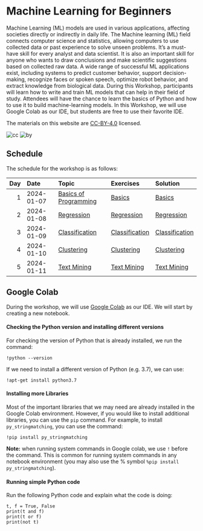 # Machine Learning for Beginners

Machine Learning (ML) models are used in various applications, affecting
societies directly or indirectly in daily life. The Machine learning
(ML) field connects computer science and statistics, allowing computers
to use collected data or past experience to solve unseen problems. It’s
a must-have skill for every analyst and data scientist. It is also an
important skill for anyone who wants to draw conclusions and make
scientific suggestions based on collected raw data. A wide range of
successful ML applications exist, including systems to predict customer
behavior, support decision-making, recognize faces or spoken speech,
optimize robot behavior, and extract knowledge from biological data.
During this Workshop, participants will learn how to write and train ML
models that can help in their field of study. Attendees will have the
chance to learn the basics of Python and how to use it to build
machine-learning models. In this Workshop, we will use Google Colab as
our IDE, but students are free to use their favorite IDE.

The materials on this website are
[CC-BY-4.0](https://creativecommons.org/licenses/by/4.0/) licensed.

![cc](https://mirrors.creativecommons.org/presskit/icons/cc.svg)
![by](https://mirrors.creativecommons.org/presskit/icons/by.svg)

## Schedule

The schedule for the workshop is as follows:

| Day | Date       | Topic                                                                                                | Exercises                                                          | Solution                                                           |
|----:|:-----------|:-----------------------------------------------------------------------------------------------------|:-------------------------------------------------------------------|:-------------------------------------------------------------------|
|   1 | 2024-01-07 | [Basics of Programming](https://qahtanaa.github.io/wep_mlb_24//lectures/day_1/WEP24_Day1_Basics.pdf) | [Basics](https://qahtanaa.github.io/wep_mlb_24/inprogress)         | [Basics](https://qahtanaa.github.io/wep_mlb_24/inprogress)         |
|   2 | 2024-01-08 | [Regression](https://qahtanaa.github.io/wep_mlb_24/inprogress)                                       | [Regression](https://qahtanaa.github.io/wep_mlb_24/inprogress)     | [Regression](https://qahtanaa.github.io/wep_mlb_24/inprogress)     |
|   3 | 2024-01-09 | [Classification](https://qahtanaa.github.io/wep_mlb_24/inprogress)                                   | [Classification](https://qahtanaa.github.io/wep_mlb_24/inprogress) | [Classification](https://qahtanaa.github.io/wep_mlb_24/inprogress) |
|   4 | 2024-01-10 | [Clustering](https://qahtanaa.github.io/wep_mlb_24/inprogress)                                       | [Clustering](https://qahtanaa.github.io/wep_mlb_24/inprogress)     | [Clustering](https://qahtanaa.github.io/wep_mlb_24/inprogress)     |
|   5 | 2024-01-11 | [Text Mining](https://qahtanaa.github.io/wep_mlb_24/inprogress)                                      | [Text Mining](https://qahtanaa.github.io/wep_mlb_24/inprogress)    | [Text Mining](https://qahtanaa.github.io/wep_mlb_24/inprogress)    |

## Google Colab

During the workshop, we will use [Google
Colab](https://colab.research.google.com/) as our IDE. We will start by
creating a new notebook.

#### Checking the Python version and installing different versions

For checking the version of Python that is already installed, we run the
command:

    !python --version

If we need to install a different version of Python (e.g. 3.7), we can
use:

    !apt-get install python3.7

#### Installing more Libraries

Most of the important libraries that we may need are already installed
in the Google Colab environment. However, if you would like to install
additional libraries, you can use the `pip` command. For example, to
install `py_stringmatching`, you can use the command:

    !pip install py_stringmatching

**Note:** when running system commands in Google colab, we use `!`
before the command. This is common for running system commands in any
notebook environment (you may also use the % symbol
`%pip install py_stringmatching`).

#### Running simple Python code

Run the following Python code and explain what the code is doing:

    t, f = True, False
    print(t and f) 
    print(t or f)  
    print(not t)   
